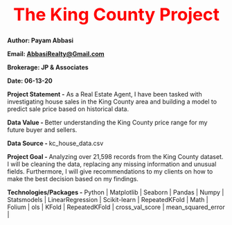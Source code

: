 <b><center> <h1 style="color:red;font-size:40px;"> The King County Project </b></h1></center>
  
<b>Author: Payam Abbasi

Email: AbbasiRealty@Gmail.com

Brokerage: JP & Associates

Date: 06-13-20

Project Statement -</b> As a Real Estate Agent, I have been tasked with investigating house sales in the King County area and building a model to predict sale price based on historical data. 

<b>Data Value - </b> Better understanding the King County price range for my future buyer and sellers. 

<b>Data Source - </b> kc_house_data.csv 


<b>Project Goal - </b> Analyzing over 21,598 records from the King County dataset. I will be cleaning the data, replacing any missing information and unusual fields.  Furthermore, I will give recommendations to my clients on how to make the best decision based on my findings.


<b>Technologies/Packages -</b> Python | Matplotlib | Seaborn | Pandas | Numpy | Statsmodels | LinearRegression | Scikit-learn | RepeatedKFold | 
Math | Folium | ols | KFold | RepeatedKFold | cross_val_score | mean_squared_error |



